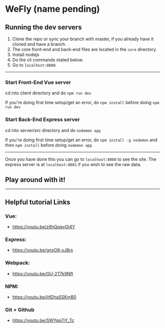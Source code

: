 WeFly (name pending)
===

## Running the dev servers
1. Clone the repo or sync your branch with master, if you already have it cloned and have a branch.
2. The core front-end and back-end files are located in the `core` directory.
3. Install nodejs
4. Do the cli commands stated below.
5. Go to `localhost:8080`.

---
### Start Front-End Vue server
cd into client directory and do `npm run dev`

If you're doing first time setup/get an error, do `npm install` before doing `npm run dev`

### Start Back-End Express server
cd into server/src directory and do `nodemon app` 

If you're doing first time setup/get an error, do `npm install -g nodemon` and then `npm install` before doing `nodemon app`

---
Once you have done this you can go to `localhost:8080` to see the site. 
The express server is at `localhost:8081` if you wish to see the raw data.

## Play around with it!

---
## Helpful tutorial Links

### Vue:
  + https://youtu.be/z6hQqgvGI4Y

### Express:
  + https://youtu.be/gnsO8-xJ8rs

### Webpack:
  + https://youtu.be/GU-2T7k9NfI

### NPM:
  + https://youtu.be/jHDhaSSKmB0

### Git + Github
  + https://youtu.be/SWYqp7iY_Tc
